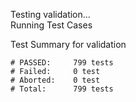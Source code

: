 
Testing validation...</br>
Running Test Cases

Test Summary for validation

    # PASSED:     799 tests
    # Failed:     0 test
    # Aborted:    0 test
    # Total:      799 tests
